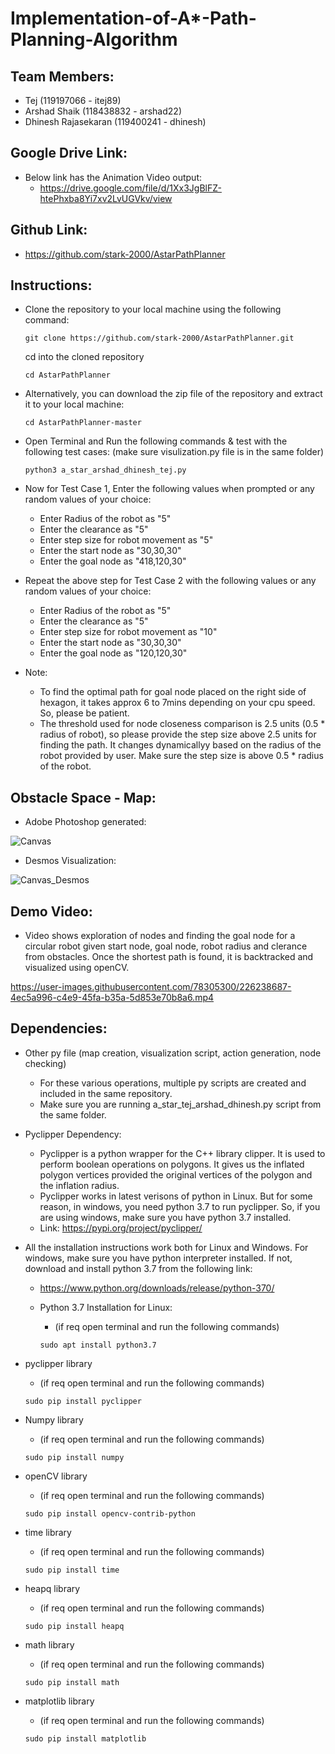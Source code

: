 # Implementation-of-A*-Path-Planning-Algorithm

## Team Members:
- Tej (119197066 - itej89)
- Arshad Shaik (118438832 - arshad22)
- Dhinesh Rajasekaran (119400241 - dhinesh)

## Google Drive Link:
- Below link has the Animation Video output:
    - https://drive.google.com/file/d/1Xx3JgBlFZ-htePhxba8Yi7xv2LvUGVkv/view

## Github Link:
- https://github.com/stark-2000/AstarPathPlanner

## Instructions:
- Clone the repository to your local machine using the following command:
    ``` 
    git clone https://github.com/stark-2000/AstarPathPlanner.git
    ```
    cd into the cloned repository
    ```
    cd AstarPathPlanner
    ```

- Alternatively, you can download the zip file of the repository and extract it to your local machine:
    ```
    cd AstarPathPlanner-master
    ```

- Open Terminal and Run the following commands & test with the following test cases: (make sure visulization.py file is in the same folder)
    ```
    python3 a_star_arshad_dhinesh_tej.py
    ```
- Now for Test Case 1, Enter the following values when prompted or any random values of your choice:
    - Enter Radius of the robot as "5"
    - Enter the clearance as "5"
    - Enter step size for robot movement as "5"
    - Enter the start node as "30,30,30"
    - Enter the goal node as "418,120,30"

- Repeat the above step for Test Case 2 with the following values or any random values of your choice:
    - Enter Radius of the robot as "5"
    - Enter the clearance as "5"
    - Enter step size for robot movement as "10"
    - Enter the start node as "30,30,30"
    - Enter the goal node as "120,120,30"

- Note: 
    - To find the optimal path for goal node placed on the right side of hexagon, it takes approx 6 to 7mins depending on your cpu speed. So, please be patient.
    - The threshold used for node closeness comparison is 2.5 units (0.5 * radius of robot), so please provide the step size above 2.5 units for finding the path. It changes dynamicallyy based on the radius of the robot provided by user. Make sure the step size is above 0.5 * radius of the robot.


## Obstacle Space - Map:
- Adobe Photoshop generated:
  
![Canvas](https://user-images.githubusercontent.com/78305300/226239170-55cbf178-080e-4550-a2e5-8734c773b690.png)

- Desmos Visualization:
   
![Canvas_Desmos](https://user-images.githubusercontent.com/78305300/226239180-21341f99-308c-4c84-a3f6-ec63ddbf447d.png)

## Demo Video:
 - Video shows exploration of nodes and finding the goal node for a circular robot given start node, goal node, robot radius and clerance from obstacles. Once the shortest path is found, it is backtracked and visualized using openCV.
   
https://user-images.githubusercontent.com/78305300/226238687-4ec5a996-c4e9-45fa-b35a-5d853e70b8a6.mp4


## Dependencies:
 - Other py file (map creation, visualization script, action generation, node checking)
    - For these various operations, multiple py scripts are created and included in the same repository.
    - Make sure you are running a_star_tej_arshad_dhinesh.py script from the same folder.

 - Pyclipper Dependency:
    - Pyclipper is a python wrapper for the C++ library clipper. It is used to perform boolean operations on polygons. It gives us the inflated polygon vertices provided the original vertices of the polygon and the inflation radius.
    - Pyclipper works in latest verisons of python in Linux. But for some reason, in windows, you need python 3.7 to run pyclipper. So, if you are using windows, make sure you have python 3.7 installed.
    - Link: https://pypi.org/project/pyclipper/

 - All the installation instructions work both for Linux and Windows. For windows, make sure you have python interpreter installed. If not, download and install python 3.7 from the following link:
    - https://www.python.org/downloads/release/python-370/

    - Python 3.7 Installation for Linux:
        - (if req open terminal and run the following commands)
        ``` 
        sudo apt install python3.7
        ```

 - pyclipper library
    - (if req open terminal and run the following commands)
    ``` 
    sudo pip install pyclipper
    ```

 - Numpy library
    - (if req open terminal and run the following commands)
    ```
    sudo pip install numpy
    ```

- openCV library
    - (if req open terminal and run the following commands)
    ```
    sudo pip install opencv-contrib-python
    ```

- time library
    - (if req open terminal and run the following commands)
    ```
    sudo pip install time
    ```

- heapq library
    - (if req open terminal and run the following commands)
    ```
    sudo pip install heapq
    ```

- math library
    - (if req open terminal and run the following commands)
    ```
    sudo pip install math
    ```

- matplotlib library
    - (if req open terminal and run the following commands)
    ```
    sudo pip install matplotlib
    ```
